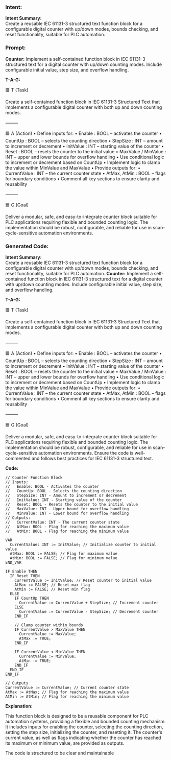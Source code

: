 ### Intent:
**Intent Summary:**  
Create a reusable IEC 61131-3 structured text function block for a configurable digital counter with up/down modes, bounds checking, and reset functionality, suitable for PLC automation.

### Prompt:
**Counter:**
Implement a self-contained function block in IEC 61131-3 structured text for a digital counter with up/down counting modes. Include configurable initial value, step size, and overflow handling.


**T-A-G:**

🟥 T (Task)

Create a self-contained function block in IEC 61131-3 Structured Text that implements a configurable digital counter with both up and down counting modes.

⸻

🟩 A (Action)
	•	Define inputs for:
	•	Enable : BOOL – activates the counter
	•	CountUp : BOOL – selects the counting direction
	•	StepSize : INT – amount to increment or decrement
	•	InitValue : INT – starting value of the counter
	•	Reset : BOOL – resets the counter to the initial value
	•	MaxValue / MinValue : INT – upper and lower bounds for overflow handling
	•	Use conditional logic to increment or decrement based on CountUp
	•	Implement logic to clamp the value within MinValue and MaxValue
	•	Provide outputs for:
	•	CurrentValue : INT – the current counter state
	•	AtMax, AtMin : BOOL – flags for boundary conditions
	•	Comment all key sections to ensure clarity and reusability

⸻

🟦 G (Goal)

Deliver a modular, safe, and easy-to-integrate counter block suitable for PLC applications requiring flexible and bounded counting logic. The implementation should be robust, configurable, and reliable for use in scan-cycle-sensitive automation environments.

### Generated Code:
**Intent Summary:**  
Create a reusable IEC 61131-3 structured text function block for a configurable digital counter with up/down modes, bounds checking, and reset functionality, suitable for PLC automation.
**Counter:**
Implement a self-contained function block in IEC 61131-3 structured text for a digital counter with up/down counting modes. Include configurable initial value, step size, and overflow handling.


**T-A-G:**

🟥 T (Task)

Create a self-contained function block in IEC 61131-3 Structured Text that implements a configurable digital counter with both up and down counting modes.

⸻

🟩 A (Action)
	•	Define inputs for:
	•	Enable : BOOL – activates the counter
	•	CountUp : BOOL – selects the counting direction
	•	StepSize : INT – amount to increment or decrement
	•	InitValue : INT – starting value of the counter
	•	Reset : BOOL – resets the counter to the initial value
	•	MaxValue / MinValue : INT – upper and lower bounds for overflow handling
	•	Use conditional logic to increment or decrement based on CountUp
	•	Implement logic to clamp the value within MinValue and MaxValue
	•	Provide outputs for:
	•	CurrentValue : INT – the current counter state
	•	AtMax, AtMin : BOOL – flags for boundary conditions
	•	Comment all key sections to ensure clarity and reusability

⸻

🟦 G (Goal)

Deliver a modular, safe, and easy-to-integrate counter block suitable for PLC applications requiring flexible and bounded counting logic. The implementation should be robust, configurable, and reliable for use in scan-cycle-sensitive automation environments. Ensure the code is well-commented and follows best practices for IEC 61131-3 structured text.

**Code:**

```structuredtext
// Counter Function Block
// Inputs:
//   Enable: BOOL - Activates the counter
//   CountUp: BOOL - Selects the counting direction
//   StepSize: INT - Amount to increment or decrement
//   InitValue: INT - Starting value of the counter
//   Reset: BOOL - Resets the counter to the initial value
//   MaxValue: INT - Upper bound for overflow handling
//   MinValue: INT - Lower bound for overflow handling
// Outputs:
//   CurrentValue: INT - The current counter state
//   AtMax: BOOL - Flag for reaching the maximum value
//   AtMin: BOOL - Flag for reaching the minimum value

VAR
  CurrentValue: INT := InitValue; // Initialize counter to initial value
  AtMax: BOOL := FALSE; // Flag for maximum value
  AtMin: BOOL := FALSE; // Flag for minimum value
END_VAR

IF Enable THEN
  IF Reset THEN
    CurrentValue := InitValue; // Reset counter to initial value
    AtMax := FALSE; // Reset max flag
    AtMin := FALSE; // Reset min flag
  ELSE
    IF CountUp THEN
      CurrentValue := CurrentValue + StepSize; // Increment counter
    ELSE
      CurrentValue := CurrentValue - StepSize; // Decrement counter
    END_IF

    // Clamp counter within bounds
    IF CurrentValue > MaxValue THEN
      CurrentValue := MaxValue;
      AtMax := TRUE;
    END_IF

    IF CurrentValue < MinValue THEN
      CurrentValue := MinValue;
      AtMin := TRUE;
    END_IF
  END_IF
END_IF

// Outputs
CurrentValue := CurrentValue; // Current counter state
AtMax := AtMax; // Flag for reaching the maximum value
AtMin := AtMin; // Flag for reaching the minimum value
```

**Explanation:**

This function block is designed to be a reusable component for PLC automation systems, providing a flexible and bounded counting mechanism. It includes inputs for enabling the counter, selecting the counting direction, setting the step size, initializing the counter, and resetting it. The counter's current value, as well as flags indicating whether the counter has reached its maximum or minimum value, are provided as outputs.

The code is structured to be clear and maintainable
